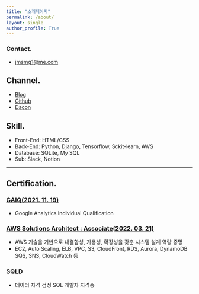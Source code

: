 ```yaml
---
title: "소개페이지"
permalink: /about/
layout: single
author_profile: True
---
```

### Contact.
- jmsmg1@me.com

## Channel.
- [Blog](https://jmsmg.github.io)
- [Github](https://github.com/jmsmg)
- [Dacon](https://dacon.io/myprofile/430701)

## Skill.

- Front-End: HTML/CSS
- Back-End: Python, Django, Tensorflow, Sckit-learn, AWS
- Database: SQLite, My SQL
- Sub: Slack, Notion

---

<!-- ## Education.

### 42Seoul La Piscine (2021.10.04~2021.10.29)

- Linux Shell 기본, C 언어, 알고리즘 등

---

### 멋쟁이 사자처럼 인공지능 통합과정
(2021.05.31~2021.08.13)

- Python 기반 EDA, Scraping, ML, DL, Web Development 등 수학
- 2개의 Project, 3개의 Semi-Project 진행

---

### 멋쟁이 사자처럼 가상자산 자동거래 시스템 만들기 with 고팍스
(2021.07.06)

- Gopax API를 활용하여 AWS(EC2, Cloud9)로 자동 거래 시스템 구현

--- -->

## Certification.

### [GAIQ(2021. 11. 19)](https://cf-templates-1gnc75d3v3nv5-ap-northeast-2.s3.ap-northeast-2.amazonaws.com/Google+%E1%84%8B%E1%85%A2%E1%84%82%E1%85%A5%E1%86%AF%E1%84%85%E1%85%B5%E1%84%90%E1%85%B5%E1%86%A8%E1%84%89%E1%85%B3+Individual+Qualification+_+Google.pdf)

- Google Analytics Individual Qualification

### [AWS Solutions Architect : Associate(2022. 03. 21)](https://www.credly.com/badges/cd70b973-fb4a-43e7-8dc5-5e84038f00b9/public_url)

- AWS 기술을 기반으로 내결함성, 가용성, 확장성을 갖춘 시스템 설계 역량 증명
- EC2, Auto Scaling, ELB, VPC, S3, CloudFront, RDS, Aurora, DynamoDB SQS, SNS, CloudWatch 등

### SQLD

- 데이터 자격 검정 SQL 개발자 자격증
